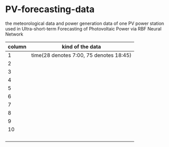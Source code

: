 # PV-forecasting-data
the meteorological data and power generation data of one PV power station used in Ultra-short-term Forecasting of Photovoltaic Power via RBF Neural Network


| column | kind of the data |
|--|--|
| 1 | time(28 denotes 7:00, 75 denotes 18:45) |
| 2 |  |
| 3 |  |
| 4 |  |
| 5 |  |
| 6 |  |
| 7 |  |
| 8 |  |
| 9 |  |
| 10 |  |
|  |  |
|  |  |
|  |  |
|  |  |
